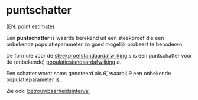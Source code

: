 # puntschatter

(EN: [point estimate](../en/point-estimate.md))

Een **puntschatter** is waarde berekend uit een steekproef die een onbekende populatieparameter zo goed mogelijk probeert te benaderen.

De formule voor de [steekproefstandaardafwijking](variantie.md#standaardafwijking-van-een-steekproef) $s$ is een puntschatter voor de (onbekende) [populatiestandaardafwijking](variantie.md#standaardafwijking-van-een-populatie) $\sigma$.

Een schatter wordt soms genoteerd als $\hat{\theta}$, waarbij $\theta$ een onbekende populatieparameter is.

Zie ook: [betrouwbaarheidsinterval](betrouwbaarheidsinterval.md)
